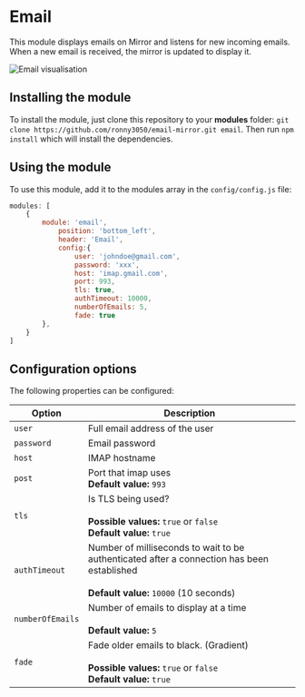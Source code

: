 # Email
This module displays emails on Mirror and listens for new incoming emails. When a new email is received, the mirror is updated to display it.

![Email visualisation](https://github.com/ronny3050/email-mirror/blob/master/.github/preview.png)

## Installing the module

To install the module, just clone this repository to your __modules__ folder: `git clone https://github.com/ronny3050/email-mirror.git email`. 
Then run `npm install` which will install the dependencies.

## Using the module

To use this module, add it to the modules array in the `config/config.js` file:
````javascript
modules: [
	{
		module: 'email',
            position: 'bottom_left',
            header: 'Email',
            config:{
                user: 'johndoe@gmail.com',
                password: 'xxx',
                host: 'imap.gmail.com',
                port: 993,
                tls: true,
                authTimeout: 10000,
                numberOfEmails: 5,
                fade: true
        },
	}
]
````

## Configuration options

The following properties can be configured:


<table width="100%">
	<!-- why, markdown... -->
	<thead>
		<tr>
			<th>Option</th>
			<th width="100%">Description</th>
		</tr>
	<thead>
	<tbody>
		<tr>
			<td><code>user</code></td>
			<td>Full email address of the user<br>
			</td>
		</tr>
		<tr>
			<td><code>password</code></td>
			<td>Email password<br>
			</td>
		</tr>
		<tr>
			<td><code>host</code></td>
			<td>IMAP hostname<br>
			</td>
		</tr>
		<tr>
			<td><code>post</code></td>
			<td>Port that imap uses
				<br><b>Default value:</b> <code>993</code>
			</td>
		</tr>
		<tr>
			<td><code>tls</code></td>
			<td>Is TLS being used?<br>
				<br><b>Possible values:</b> <code>true</code> or <code>false</code>
				<br><b>Default value:</b> <code>true</code>
			</td>
		</tr>
		<tr>
			<td><code>authTimeout</code></td>
			<td>Number of milliseconds to wait to be authenticated after a connection has been established<br>
				<br><b>Default value:</b> <code>10000</code> (10 seconds)
			</td>
		</tr>
		<tr>
			<td><code>numberOfEmails</code></td>
			<td>Number of emails to display at a time<br>
				<br><b>Default value:</b> <code>5</code>
			</td>
		</tr>
		<tr>
			<td><code>fade</code></td>
			<td>Fade older emails to black. (Gradient)<br>
				<br><b>Possible values:</b> <code>true</code> or <code>false</code>
				<br><b>Default value:</b> <code>true</code>
			</td>
		</tr>
	</tbody>
</table>
